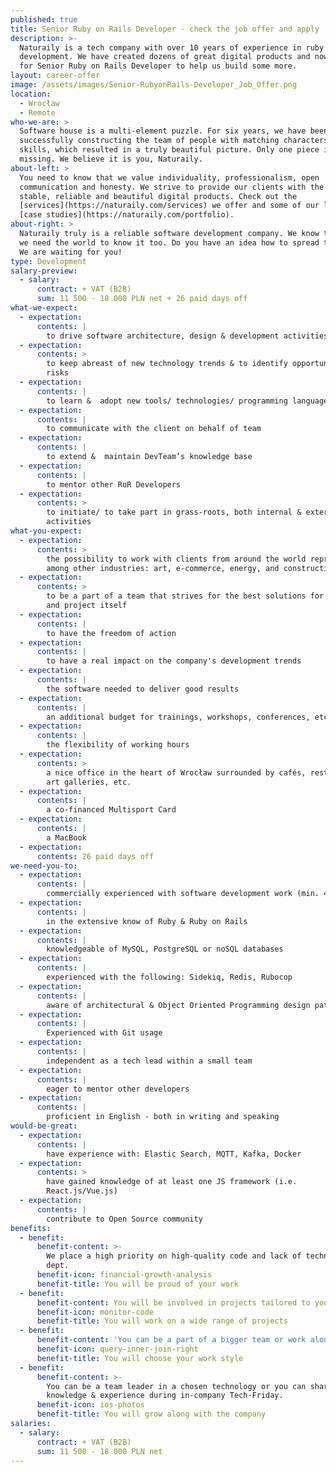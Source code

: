 ```yaml
---
published: true
title: Senior Ruby on Rails Developer - check the job offer and apply
description: >-
  Naturaily is a tech company with over 10 years of experience in ruby on rails
  development. We have created dozens of great digital products and now we are looking
  for Senior Ruby on Rails Developer to help us build some more.
layout: career-offer
image: /assets/images/Senior-RubyonRails-Developer_Job_Offer.png
location:
  - Wrocław
  - Remote
who-we-are: >
  Software house is a multi-element puzzle. For six years, we have been
  successfully constructing the team of people with matching characters and
  skills, which resulted in a truly beautiful picture. Only one piece is
  missing. We believe it is you, Naturaily.
about-left: >
  You need to know that we value individuality, professionalism, open
  communication and honesty. We strive to provide our clients with the best,
  stable, reliable and beautiful digital products. Check out the
  [services](https://naturaily.com/services) we offer and some of our latest
  [case studies](https://naturaily.com/portfolio).
about-right: >
  Naturaily truly is a reliable software development company. We know that, and
  we need the world to know it too. Do you have an idea how to spread the word?
  We are waiting for you!
type: Development
salary-preview:
  - salary:
      contract: + VAT (B2B)
      sum: 11 500 - 18 000 PLN net + 26 paid days off
what-we-expect:
  - expectation:
      contents: |
        to drive software architecture, design & development activities
  - expectation:
      contents: >
        to keep abreast of new technology trends & to identify opportunities and
        risks
  - expectation:
      contents: |
        to learn &  adopt new tools/ technologies/ programming languages
  - expectation:
      contents: |
        to communicate with the client on behalf of team
  - expectation:
      contents: |
        to extend &  maintain DevTeam’s knowledge base
  - expectation:
      contents: |
        to mentor other RoR Developers
  - expectation:
      contents: >
        to initiate/ to take part in grass-roots, both internal & external
        activities
what-you-expect:
  - expectation:
      contents: >
        the possibility to work with clients from around the world representing,
        among other industries: art, e-commerce, energy, and construction
  - expectation:
      contents: >
        to be a part of a team that strives for the best solutions for client
        and project itself
  - expectation:
      contents: |
        to have the freedom of action
  - expectation:
      contents: |
        to have a real impact on the company's development trends
  - expectation:
      contents: |
        the software needed to deliver good results
  - expectation:
      contents: |
        an additional budget for trainings, workshops, conferences, etc.
  - expectation:
      contents: |
        the flexibility of working hours
  - expectation:
      contents: >
        a nice office in the heart of Wrocław surrounded by cafés, restaurants,
        art galleries, etc.
  - expectation:
      contents: |
        a co-financed Multisport Card
  - expectation:
      contents: |
        a MacBook
  - expectation:
      contents: 26 paid days off
we-need-you-to:
  - expectation:
      contents: |
        commercially experienced with software development work (min. 4 years)
  - expectation:
      contents: |
        in the extensive know of Ruby & Ruby on Rails
  - expectation:
      contents: |
        knowledgeable of MySQL, PostgreSQL or noSQL databases
  - expectation:
      contents: |
        experienced with the following: Sidekiq, Redis, Rubocop
  - expectation:
      contents: |
        aware of architectural & Object Oriented Programming design patterns
  - expectation:
      contents: |
        Experienced with Git usage
  - expectation:
      contents: |
        independent as a tech lead within a small team
  - expectation:
      contents: |
        eager to mentor other developers
  - expectation:
      contents: |
        proficient in English - both in writing and speaking
would-be-great:
  - expectation:
      contents: |
        have experience with: Elastic Search, MQTT, Kafka, Docker
  - expectation:
      contents: >
        have gained knowledge of at least one JS framework (i.e.
        React.js/Vue.js)
  - expectation:
      contents: |
        contribute to Open Source community
benefits:
  - benefit:
      benefit-content: >-
        We place a high priority on high-quality code and lack of technical
        dept.
      benefit-icon: financial-growth-analysis
      benefit-title: You will be proud of your work
  - benefit:
      benefit-content: You will be involved in projects tailored to your level of expertise.
      benefit-icon: monitor-code
      benefit-title: You will work on a wide range of projects
  - benefit:
      benefit-content: 'You can be a part of a bigger team or work alone, if you prefer.'
      benefit-icon: query-inner-join-right
      benefit-title: You will choose your work style
  - benefit:
      benefit-content: >-
        You can be a team leader in a chosen technology or you can share your
        knowledge & experience during in-company Tech-Friday.
      benefit-icon: ios-photos
      benefit-title: You will grow along with the company
salaries:
  - salary:
      contract: + VAT (B2B)
      sum: 11 500 - 18 000 PLN net
---
```

